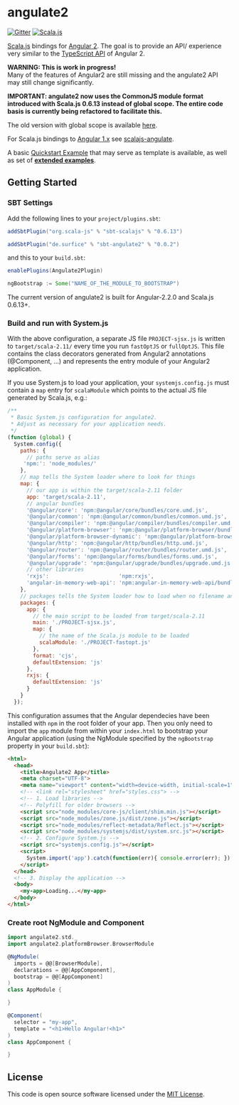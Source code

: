angulate2
===========
[![Gitter](https://badges.gitter.im/Join%20Chat.svg)](https://gitter.im/angulate2/Lobby)
[![Scala.js](https://www.scala-js.org/assets/badges/scalajs-0.6.13.svg)](https://www.scala-js.org)
<!--[![Build Status](https://travis-ci.org/jokade/angulate2.svg?branch=master)](https://travis-ci.org/jokade/angulate2)-->

[Scala.js](http://www.scala-js.org/) bindings for [Angular 2](http://www.angular.io). The goal is to provide an API/ experience very similar to the [TypeScript API](https://angular.io/docs/ts/latest/guide/cheatsheet.html) of Angular 2.

**WARNING: This is work in progress!**  
Many of the features of Angular2 are still missing and the angulate2 API may still change significantly.

**IMPORTANT: angulate2 now uses the CommonJS module format introduced with Scala.js 0.6.13 instead of global scope.
  The entire code basis is currently being refactored to facilitate this.**

The old version with global scope is available [here](https://github.com/jokade/angulate2/tree/v0.1-global).

For Scala.js bindings to [Angular 1.x](https://angularjs.org) see [scalajs-angulate](https://github.com/jokade/scalajs-angulate).

A basic [Quickstart Example](https://github.com/jokade/angulate2-quickstart) that may serve as template is available, as well as set of **[extended examples](https://github.com/jokade/angulate2-examples)**.


Getting Started
---------------
### SBT Settings
Add the following lines to your `project/plugins.sbt`:
```scala
addSbtPlugin("org.scala-js" % "sbt-scalajs" % "0.6.13")

addSbtPlugin("de.surfice" % "sbt-angulate2" % "0.0.2")
```
and this to your `build.sbt`:
```scala
enablePlugins(Angulate2Plugin)

ngBootstrap := Some("NAME_OF_THE_MODULE_TO_BOOTSTRAP")
```
The current version of angulate2 is built for Angular-2.2.0 and Scala.js 0.6.13+.

### Build and run with System.js
With the above configuration, a separate JS file `PROJECT-sjsx.js` is written to `target/scala-2.11/` every time you run `fastOptJS` or `fullOptJS`. This file contains the class decorators generated from Angular2 annotations (@Component, ...) and represents the entry module of your Angular2 application.

If you use System.js to load your application, your `systemjs.config.js` must contain a `map` entry for `scalaModule` which points to the actual JS file generated by Scala.js, e.g.:
```javascript
/**
 * Basic System.js configuration for angulate2.
 * Adjust as necessary for your application needs.
 */
(function (global) {
  System.config({
    paths: {
      // paths serve as alias
     'npm:': 'node_modules/'
    },
    // map tells the System loader where to look for things
    map: {
      // our app is within the target/scala-2.11 folder
      app: 'target/scala-2.11',
      // angular bundles
      '@angular/core': 'npm:@angular/core/bundles/core.umd.js',
      '@angular/common': 'npm:@angular/common/bundles/common.umd.js',
      '@angular/compiler': 'npm:@angular/compiler/bundles/compiler.umd.js',
      '@angular/platform-browser': 'npm:@angular/platform-browser/bundles/platform-browser.umd.js',
      '@angular/platform-browser-dynamic': 'npm:@angular/platform-browser-dynamic/bundles/platform-browser-dynamic.umd.js',
      '@angular/http': 'npm:@angular/http/bundles/http.umd.js',
      '@angular/router': 'npm:@angular/router/bundles/router.umd.js',
      '@angular/forms': 'npm:@angular/forms/bundles/forms.umd.js',
      '@angular/upgrade': 'npm:@angular/upgrade/bundles/upgrade.umd.js',
      // other libraries
      'rxjs':                      'npm:rxjs',
      'angular-in-memory-web-api': 'npm:angular-in-memory-web-api/bundles/in-memory-web-api.umd.js'
    },
    // packages tells the System loader how to load when no filename and/or no extension
    packages: {
      app: {
        // the main script to be loaded from target/scala-2.11
        main: './PROJECT-sjsx.js',
        map: {
          // the name of the Scala.js module to be loaded
          scalaModule: './PROJECT-fastopt.js'
        },
        format: 'cjs',
        defaultExtension: 'js'
      },
      rxjs: {
        defaultExtension: 'js'
      }
    }
  });
```
This configuration assumes that the Angular dependecies have been installed with `npm` in the root folder of your app.
Then you only need to import the `app` module from within your `index.html` to bootstrap your Angular application (using the NgModule specified by the `ngBootstrap` property in your `build.sbt`):
```html
<html>
  <head>
    <title>Angulate2 App</title>
    <meta charset="UTF-8">
    <meta name="viewport" content="width=device-width, initial-scale=1">
    <!-- <link rel="stylesheet" href="styles.css"> -->
    <!-- 1. Load libraries -->
    <!-- Polyfill for older browsers -->
    <script src="node_modules/core-js/client/shim.min.js"></script>
    <script src="node_modules/zone.js/dist/zone.js"></script>
    <script src="node_modules/reflect-metadata/Reflect.js"></script>
    <script src="node_modules/systemjs/dist/system.src.js"></script>
    <!-- 2. Configure System.js -->
    <script src="systemjs.config.js"></script>
    <script>
      System.import('app').catch(function(err){ console.error(err); });
    </script>
  </head>
  <!-- 3. Display the application -->
  <body>
    <my-app>Loading...</my-app>
  </body>
</html>
``` 

### Create root NgModule and Component
```scala
import angulate2.std._
import angulate2.platformBrowser.BrowserModule

@NgModule(
  imports = @@[BrowserModule],
  declarations = @@[AppComponent],
  bootstrap = @@[AppComponent]
)
class AppModule {

}

@Component(
  selector = "my-app",
  template = "<h1>Hello Angular!<h1>"
)
class AppComponent {

}
``` 

License
-------
This code is open source software licensed under the [MIT License](http://opensource.org/licenses/MIT).
